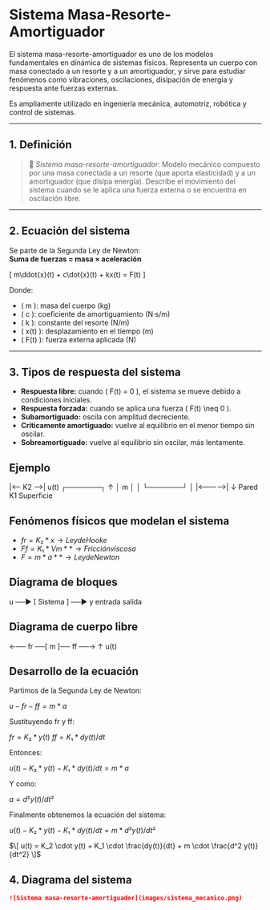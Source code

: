 # Sistema Masa-Resorte-Amortiguador

El sistema masa-resorte-amortiguador es uno de los modelos fundamentales en dinámica de sistemas físicos. Representa un cuerpo con masa conectado a un resorte y a un amortiguador, y sirve para estudiar fenómenos como vibraciones, oscilaciones, disipación de energía y respuesta ante fuerzas externas.

Es ampliamente utilizado en ingeniería mecánica, automotriz, robótica y control de sistemas.

---

## 1. Definición

>🔑 *Sistema masa-resorte-amortiguador:* Modelo mecánico compuesto por una masa conectada a un resorte (que aporta elasticidad) y a un amortiguador (que disipa energía). Describe el movimiento del sistema cuando se le aplica una fuerza externa o se encuentra en oscilación libre.

---

## 2. Ecuación del sistema

Se parte de la Segunda Ley de Newton:  
**Suma de fuerzas = masa × aceleración**

\[
m\ddot{x}(t) + c\dot{x}(t) + kx(t) = F(t)
\]

Donde:
- \( m \): masa del cuerpo (kg)
- \( c \): coeficiente de amortiguamiento (N·s/m)
- \( k \): constante del resorte (N/m)
- \( x(t) \): desplazamiento en el tiempo (m)
- \( F(t) \): fuerza externa aplicada (N)

---

## 3. Tipos de respuesta del sistema

- **Respuesta libre:** cuando \( F(t) = 0 \), el sistema se mueve debido a condiciones iniciales.
- **Respuesta forzada:** cuando se aplica una fuerza \( F(t) \neq 0 \).
- **Subamortiguado:** oscila con amplitud decreciente.
- **Críticamente amortiguado:** vuelve al equilibrio en el menor tiempo sin oscilar.
- **Sobreamortiguado:** vuelve al equilibrio sin oscilar, más lentamente.



## Ejemplo


 |<-- K2 -->|       u(t)
   ┌───────┐   ↑
   │   m   │   │
   └───────┘   │
   |<----->|   ↓
   Pared   K1   Superficie



## Fenómenos físicos que modelan el sistema

- $fr = K₂ * x→ Ley de Hooke$
- $Ff = K₁ * Vm** → Fricción viscosa$
- $F = m * a** → Ley de Newton$



## Diagrama de bloques


u ──► [ Sistema ] ──► y
     entrada       salida




## Diagrama de cuerpo libre


←── fr ──[ m ]── ff ──→
          ↑
         u(t)


## Desarrollo de la ecuación

Partimos de la Segunda Ley de Newton:


$u - fr - ff = m * a$


Sustituyendo fr y ff:

$fr = K₂ * y(t)$
$ff = K₁ * dy(t)/dt$


Entonces:


$u(t) - K₂ * y(t) - K₁ * dy(t)/dt = m * a$


Y como:


$a = d²y(t)/dt²$


Finalmente obtenemos la ecuación del sistema:


$u(t) - K₂ * y(t) - K₁ * dy(t)/dt = m * d²y(t)/dt²$

$\[
u(t) = K_2 \cdot y(t) + K_1 \cdot \frac{dy(t)}{dt} + m \cdot \frac{d^2 y(t)}{dt^2}
\]$



## 4. Diagrama del sistema

```markdown
![Sistema masa-resorte-amortiguador](images/sistema_mecanico.png)

